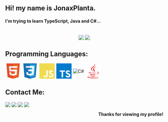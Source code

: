 ## Hi! my name is JonaxPlanta.

#### I'm trying to learn TypeScript, Java and C#...

<br>

<div align="center">
	<img height="180em" src="https://github-readme-stats.vercel.app/api?username=jonaxplanta&count_private=true&theme=gotham#gh-dark-mode-only"/>
	<img height="180em" src="https://github-readme-stats.vercel.app/api/top-langs/?username=jonaxplanta&layout=compact&langs_count=7&theme=gotham"/>
</div>


## Programming Languages:

<div>
	<div>
		<img align="center" width="50em" alt="Html" src="https://raw.githubusercontent.com/devicons/devicon/master/icons/html5/html5-original.svg">
		<img align="center" width="50em" alt="CSS" src="https://raw.githubusercontent.com/devicons/devicon/master/icons/css3/css3-original.svg">
		<img align="center" width="50em" alt="javascript" src="https://raw.githubusercontent.com/devicons/devicon/master/icons/javascript/javascript-plain.svg">
		<img align="center" width="50em" alt="typescript" src="https://raw.githubusercontent.com/devicons/devicon/master/icons/typescript/typescript-plain.svg">
        	<img align="center" width="50em" alt="C#" src="https://cdn.jsdelivr.net/gh/devicons/devicon/icons/csharp/csharp-original.svg">
		<img align="center" width="50em" alt="java" src="https://raw.githubusercontent.com/devicons/devicon/master/icons/java/java-plain.svg">
	</div>
 </div>


## Contact Me:

<div>
  <a href="mailto:joaoplayer247@gmail.com" ><img align="center" src="https://img.shields.io/badge/Gmail-D14836?style=for-the-badge&logo=gmail&logoColor=white"></a>
  <a href="https://www.instagram.com/jonaxplanta/" ><img align="center" src="https://img.shields.io/badge/Instagram-E4405F?style=for-the-badge&logo=instagram&logoColor=white"></a>
  <a href="https://www.linkedin.com/in/jo%C3%A3o-flores-610444327/" ><img align="center" src="https://img.shields.io/badge/LinkedIn-0077B5?style=for-the-badge&logo=linkedin&logoColor=white"></a>
  <a href="discordapp.com/users/jonaxplanta" ><img align="center" src="https://img.shields.io/badge/Discord-5865F2?style=for-the-badge&logo=discord&logoColor=white"></a>
</div>
	<div>
		<p align="right"><b>Thanks for viewing my profile!</b></p>
	</div>
